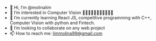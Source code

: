- 👋 Hi, I’m @molinalim
- 👀 I’m interested in Computer Vision 👀👀👀👀👀👀👀👀👀👀👀
- 🌱 I’m currently learning React JS, competitive programming with C++, Computer Vision with python and Fintech.
- 💞️ I’m looking to collaborate on any web project
- 📫 How to reach me: limmolina99@gmail.com

<!---
molinalim/molinalim is a ✨ special ✨ repository because its `README.md` (this file) appears on your GitHub profile.
You can click the Preview link to take a look at your changes.
--->
